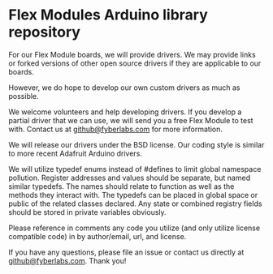 # Flex Modules Arduino library repository

For our Flex Module boards, we will provide drivers.  We may provide links or forked versions of other open source drivers if they are applicable to our boards.

However, we do hope to develop our own custom drivers as much as possible.

We welcome volunteers and help developing drivers.  If you develop a partial driver that we can use, we will send you a free Flex Module to test with.  Contact us at <github@fyberlabs.com> for more information.

We will release our drivers under the BSD license.  Our coding style is similar to more recent Adafruit Arduino drivers.

We will utilize typedef enums instead of #defines to limit global namespace pollution.  Register addresses and values should be separate, but named similar typedefs.  The names should relate to function as well as the methods they interact with.  The typedefs can be placed in global space or public of the related classes declared.  Any state or combined registry fields should be stored in private variables obviously.

Please reference in comments any code you utilize (and only utilize license compatible code) in by author/email, url, and license.

If you have any questions, please file an issue or contact us directly at <github@fyberlabs.com>.  Thank you!
